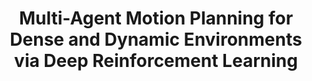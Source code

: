 ---
title: "Multi-Agent Motion Planning for Dense and Dynamic Environments via Deep Reinforcement Learning"
authors: "Samaneh Hosseini Semnani, Hugh Liu, Michael Everett, Anton de Ruiter, Jonathan P How"
venue: "IEEE Robotics and Automation Letters (RA-L)"
year: "2020"
status: "published"
arxiv: "https://arxiv.org/pdf/2001.06627.pdf"
official_link: ""
doi: "10.1109/LRA.2020.2974695"
volume: "5"
number: "2"
pages: "3221--3226"
publisher: "IEEE"
month: "12"
address: "N/A"
type: "journal"
school: "N/A"
awards: "N/A"
notes: ""
include_on_website: true
image: "samaneh.gif"
links_to_code: "N/A"
links_to_video: "N/A"
collection: publications
permalink: /publication/2020-12-Hoseini20_RAL.html
---